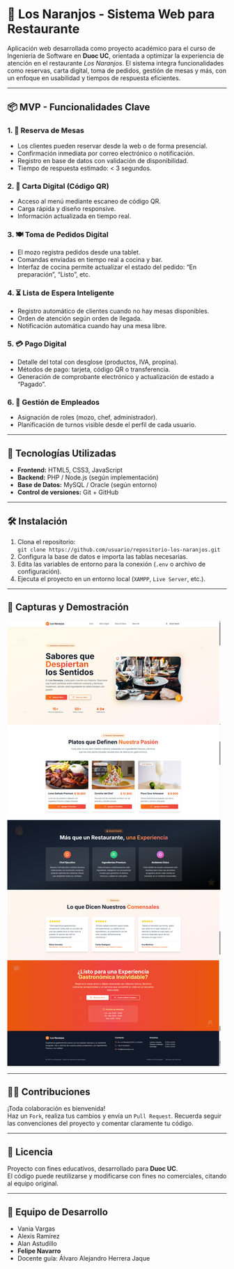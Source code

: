# 🍊 Los Naranjos - Sistema Web para Restaurante

Aplicación web desarrollada como proyecto académico para el curso de Ingeniería de Software en **Duoc UC**, orientada a optimizar la experiencia de atención en el restaurante *Los Naranjos*. El sistema integra funcionalidades como reservas, carta digital, toma de pedidos, gestión de mesas y más, con un enfoque en usabilidad y tiempos de respuesta eficientes.

---

## 📦 MVP - Funcionalidades Clave

### 1. 📅 **Reserva de Mesas**
- Los clientes pueden reservar desde la web o de forma presencial.
- Confirmación inmediata por correo electrónico o notificación.
- Registro en base de datos con validación de disponibilidad.
- Tiempo de respuesta estimado: < 3 segundos.

### 2. 📲 **Carta Digital (Código QR)**
- Acceso al menú mediante escaneo de código QR.
- Carga rápida y diseño responsive.
- Información actualizada en tiempo real.

### 3. 🍽️ **Toma de Pedidos Digital**
- El mozo registra pedidos desde una tablet.
- Comandas enviadas en tiempo real a cocina y bar.
- Interfaz de cocina permite actualizar el estado del pedido: “En preparación”, “Listo”, etc.

### 4. ⏳ **Lista de Espera Inteligente**
- Registro automático de clientes cuando no hay mesas disponibles.
- Orden de atención según orden de llegada.
- Notificación automática cuando hay una mesa libre.

### 5. 💳 **Pago Digital**
- Detalle del total con desglose (productos, IVA, propina).
- Métodos de pago: tarjeta, código QR o transferencia.
- Generación de comprobante electrónico y actualización de estado a “Pagado”.

### 6. 👥 **Gestión de Empleados**
- Asignación de roles (mozo, chef, administrador).
- Planificación de turnos visible desde el perfil de cada usuario.

---

## 🚀 Tecnologías Utilizadas

- **Frontend:** HTML5, CSS3, JavaScript  
- **Backend:** PHP / Node.js (según implementación)  
- **Base de Datos:** MySQL / Oracle (según entorno)  
- **Control de versiones:** Git + GitHub

---

## 🛠️ Instalación

1. Clona el repositorio:  
   `git clone https://github.com/usuario/repositorio-los-naranjos.git`
2. Configura la base de datos e importa las tablas necesarias.
3. Edita las variables de entorno para la conexión (`.env` o archivo de configuración).
4. Ejecuta el proyecto en un entorno local (`XAMPP`, `Live Server`, etc.).

---

## 🎨 Capturas y Demostración

![Image Alt](https://github.com/PipetoBlack/losNaranjos/blob/c5eefaa742e7910208a87e39f87093695292b3f8/Los-Naranjos-IMG-WEB/Inicio.png)

---

## 🙋‍♀️ Contribuciones

¡Toda colaboración es bienvenida!  
Haz un `Fork`, realiza tus cambios y envía un `Pull Request`. Recuerda seguir las convenciones del proyecto y comentar claramente tu código.

---

## 📝 Licencia

Proyecto con fines educativos, desarrollado para **Duoc UC**.  
El código puede reutilizarse y modificarse con fines no comerciales, citando al equipo original.

---

## 👥 Equipo de Desarrollo

- Vania Vargas  
- Alexis Ramírez  
- Alan Astudillo  
- **Felipe Navarro**  
- Docente guía: Álvaro Alejandro Herrera Jaque
